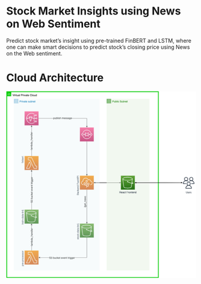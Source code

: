 # Stock Market Insights using News on Web Sentiment
Predict stock market’s insight using pre-trained FinBERT and LSTM, where one can make smart decisions to predict stock’s closing price using News on the Web sentiment.

# Cloud Architecture
![alt text](https://github.com/brijesh-hota/market-insights/blob/main/AWS_Current_Project.png)

